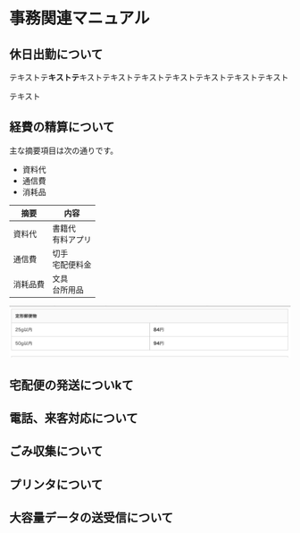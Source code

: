 # 事務関連マニュアル
## 休日出勤について
テキストテ**キストテ**キストテキストテキストテキストテキストテキストテキスト

テキスト
## 経費の精算について
主な摘要項目は次の通りです。
- 資料代
- 通信費
- 消耗品

|摘要  |内容
|--|--
|資料代  |書籍代<br>有料アプリ
|通信費  |切手<br>宅配便料金
|消耗品費|文具<br>台所用品

![切手代](img/post.png)

## 宅配便の発送についkて
## 電話、来客対応について
## ごみ収集について
## プリンタについて
## 大容量データの送受信について